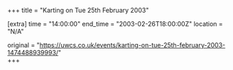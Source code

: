 +++
title = "Karting on Tue 25th February 2003"

[extra]
time = "14:00:00"
end_time = "2003-02-26T18:00:00Z"
location = "N/A"

original = "https://uwcs.co.uk/events/karting-on-tue-25th-february-2003-1474488939993/"    
+++



